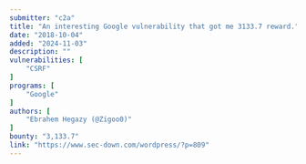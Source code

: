 ```yaml
---
submitter: "c2a"
title: "An interesting Google vulnerability that got me 3133.7 reward."
date: "2018-10-04"
added: "2024-11-03"
description: ""
vulnerabilities: [
    "CSRF"
]
programs: [
    "Google"
]
authors: [
    "Ebrahem Hegazy (@Zigoo0)"
]
bounty: "3,133.7"
link: "https://www.sec-down.com/wordpress/?p=809"
---
```




